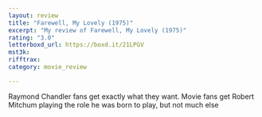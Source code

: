 ```yaml
---
layout: review
title: "Farewell, My Lovely (1975)"
excerpt: "My review of Farewell, My Lovely (1975)"
rating: "3.0"
letterboxd_url: https://boxd.it/21LPGV
mst3k: 
rifftrax: 
category: movie_review

---
```


Raymond Chandler fans get exactly what they want. Movie fans get Robert Mitchum playing the role he was born to play, but not much else